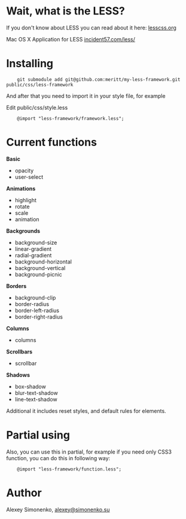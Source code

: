Wait, what is the LESS?
=======================

If you don't know about LESS you can read about it here: [lesscss.org](http://lesscss.org)

Mac OS X Application for LESS [incident57.com/less/](http://incident57.com/less/)

Installing
==========

		git submodule add git@github.com:meritt/my-less-framework.git public/css/less-framework

And after that you need to import it in your style file, for example

Edit public/css/style.less

		@import "less-framework/framework.less";

Current functions
=================

**Basic**

 * opacity
 * user-select

**Animations**

 * highlight
 * rotate
 * scale
 * animation

**Backgrounds**

 * background-size
 * linear-gradient
 * radial-gradient
 * background-horizontal
 * background-vertical
 * background-picnic

**Borders**

 * background-clip
 * border-radius
 * border-left-radius
 * border-right-radius

**Columns**

 * columns

**Scrollbars**

 * scrollbar

**Shadows**

 * box-shadow
 * blur-text-shadow
 * line-text-shadow

Additional it includes reset styles, and default rules for elements.

Partial using
=============

Also, you can use this in partial, for example if you need only CSS3 function, you can do this in following way:

		@import "less-framework/function.less";

Author
======

Alexey Simonenko, alexey@simonenko.su